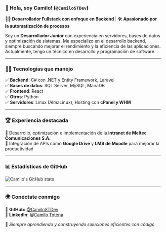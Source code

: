 ### 🚀 **Hola, soy Camilo!** (`@CamiloSTDev`)
👨‍💻 **Desarrollador Fullstack con enfoque en Backend** | 🛠️ **Apasionado por la automatización de procesos**  

Soy un **Desarrollador Junior** con experiencia en servidores, bases de datos y optimización de sistemas. Me especializo en el desarrollo backend, siempre buscando mejorar el rendimiento y la eficiencia de las aplicaciones. Actualmente, tengo un técnico en desarrollo y programación de software.  

---

### 🧑‍💻 **Tecnologías que manejo**
✅ **Backend**: C# con .NET y Entity Framework, Laravel  
✅ **Bases de datos**: SQL Server, MySQL, MariaDB  
✅ **Frontend**: React  
✅ **Otros**: Python  
✅ **Servidores**: Linux (AlmaLinux), Hosting con **cPanel y WHM**

---

### 🏆 **Experiencia destacada**
🔹 Desarrollo, optimización e implementación de la **intranet de Meltec Comunicaciones S.A.**  
🔹 Integración de APIs como **Google Drive** y **LMS de Moodle** para mejorar la productividad  

---

### 📊 **Estadísticas de GitHub**
![Camilo's GitHub stats](https://github-readme-stats.vercel.app/api?username=CamiloSTDev&show_icons=true&theme=tokyonight)  
<!--![Top Langs](https://github-readme-stats.vercel.app/api/top-langs/?username=CamiloSTDev&layout=compact&theme=tokyonight)  -->

---

### 🌍 **Conéctate conmigo**
📌 **GitHub:** [@CamiloSTDev](https://github.com/CamiloSTDev)  
📌 **LinkedIn:** [@Camilo Totena](www.linkedin.com/in/camilo-totena-964b93311)

🚀 *Siempre aprendiendo y construyendo soluciones eficientes con código.*
